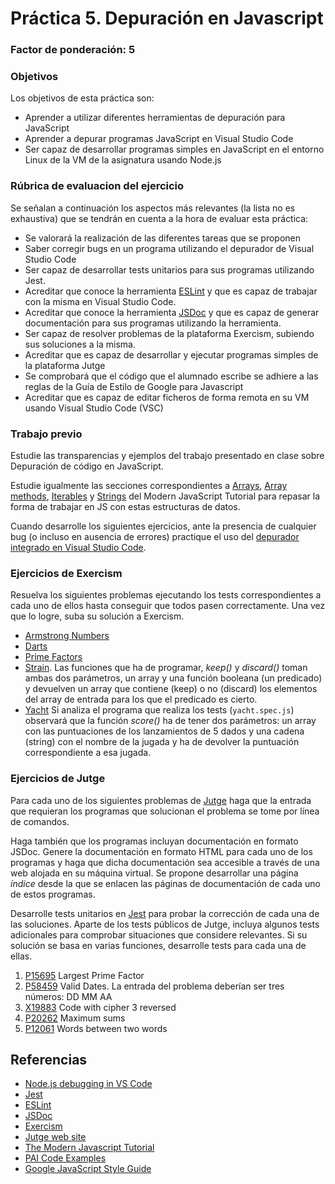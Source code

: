 # Práctica 5. Depuración en Javascript
### Factor de ponderación: 5

### Objetivos
Los objetivos de esta práctica son:
* Aprender a utilizar diferentes herramientas de depuración para JavaScript
* Aprender a depurar programas JavaScript en Visual Studio Code
* Ser capaz de desarrollar programas simples en JavaScript en el entorno Linux de la VM de la asignatura usando
  Node.js

### Rúbrica de evaluacion del ejercicio
Se señalan a continuación los aspectos más relevantes (la lista no es exhaustiva)
que se tendrán en cuenta a la hora de evaluar esta práctica:
* Se valorará la realización de las diferentes tareas que se proponen
* Saber corregir bugs en un programa utilizando el depurador de Visual Studio Code
* Ser capaz de desarrollar tests unitarios para sus programas utilizando Jest.
* Acreditar que conoce la herramienta 
[ESLint](https://eslint.org/)
y que es capaz de trabajar con la misma en Visual Studio Code.
* Acreditar que conoce la herramienta 
[JSDoc](https://jsdoc.app/)
y que es capaz de generar documentación para sus programas utilizando la herramienta.
* Ser capaz de resolver problemas de la plataforma Exercism, subiendo sus soluciones a la misma.
* Acreditar que es capaz de desarrollar y ejecutar programas simples de la plataforma Jutge
* Se comprobará que el código que el alumnado escribe se adhiere a las reglas de la Guía de Estilo de Google
  para Javascript
* Acreditar que es capaz de editar ficheros de forma remota en su VM usando Visual Studio
  Code (VSC)

### Trabajo previo
Estudie las transparencias y ejemplos del trabajo presentado en clase sobre Depuración de código en
JavaScript.

Estudie igualmente las secciones correspondientes a 
[Arrays](https://javascript.info/array),
[Array methods](https://javascript.info/array-methods),
[Iterables](https://javascript.info/iterable)
y
[Strings](https://javascript.info/string)
del Modern JavaScript Tutorial para repasar la forma de trabajar en JS con estas estructuras de datos.

Cuando desarrolle los siguientes ejercicios, ante la presencia de cualquier bug (o incluso en ausencia de
errores) practique el uso del 
[depurador integrado en Visual Studio Code](https://code.visualstudio.com/docs/nodejs/nodejs-debugging).


### Ejercicios de Exercism
Resuelva los siguientes problemas ejecutando los tests correspondientes a cada uno de ellos hasta conseguir
que todos pasen correctamente. 
Una vez que lo logre, suba su solución a Exercism.
* [Armstrong Numbers](https://exercism.org/tracks/javascript/exercises/armstrong-numbers)
* [Darts](https://exercism.org/tracks/javascript/exercises/darts)
* [Prime Factors](https://exercism.org/tracks/javascript/exercises/prime-factors)
* [Strain](https://exercism.org/tracks/javascript/exercises/strain). 
  Las funciones que ha de programar, *keep()* y *discard()* toman ambas dos parámetros, 
  un array y una función booleana (un predicado) y devuelven un array que contiene (keep) o no (discard) los elementos del array de entrada para los que el predicado es cierto.
* [Yacht](https://exercism.org/tracks/javascript/exercises/yacht)
  Si analiza el programa que realiza los tests (`yacht.spec.js`) observará que la función *score()* ha de tener dos parámetros: 
  un array con las puntuaciones de los lanzamientos de 5 dados y una cadena (string) con el nombre de la jugada y ha de devolver 
  la puntuación correspondiente a esa jugada.

### Ejercicios de Jutge
Para cada uno de los siguientes problemas de 
[Jutge](https://jutge.org/)
haga que la entrada que requieran los programas que solucionan el problema se tome por línea de comandos.

Haga también que los programas incluyan documentación en formato JSDoc. 
Genere la documentación en formato HTML para cada uno de los programas y haga que dicha documentación 
sea accesible a través de una web alojada en su máquina virtual.
Se propone desarrollar una página *índice* desde la que se enlacen las páginas de documentación de cada uno de
estos programas.

Desarrolle tests unitarios en 
[Jest](https://jestjs.io/)
para probar la corrección de cada una de las soluciones.
Aparte de los tests públicos de Jutge, incluya algunos tests adicionales para comprobar situaciones que
considere relevantes.
Si su solución se basa en varias funciones, desarrolle tests para cada una de ellas.

1. [P15695](https://jutge.org/problems/P15695_en) Largest Prime Factor
2. [P58459](https://jutge.org/problems/P58459_en) Valid Dates. La entrada del problema deberían ser tres números: DD MM AA
3. [X19883](https://jutge.org/problems/X19883) Code with cipher 3 reversed
4. [P20262](https://jutge.org/problems/P20262_en) Maximum sums
5. [P12061](https://jutge.org/problems/P12061) Words between two words

## Referencias
* [Node.js debugging in VS Code](https://code.visualstudio.com/docs/nodejs/nodejs-debugging)
* [Jest](https://jestjs.io/)
* [ESLint](https://eslint.org/)
* [JSDoc](https://jsdoc.app/)
* [Exercism](https://exercism.io/)
* [Jutge web site](https://jutge.org/)
* [The Modern Javascript Tutorial](https://javascript.info)
* [PAI Code Examples](https://github.com/ULL-ESIT-PAI-2021-2022/PAI-class-code-examples/tree/master/src)
* [Google JavaScript Style Guide](https://google.github.io/styleguide/jsguide.html)
